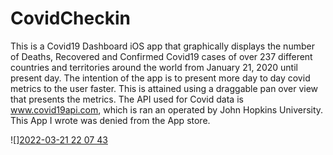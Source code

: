 # CovidCheckin

This is a Covid19 Dashboard iOS app that graphically displays the number of Deaths, Recovered and Confirmed Covid19 cases of over 237 different 
countries and territories around the world from January 21, 2020 until present day. The intention of the app is to present more day to day covid 
metrics to the user faster. This is attained using a draggable pan over view that presents the metrics. The API used for Covid data is 
www.covid19api.com, which is ran an operated by John Hopkins University. This App I wrote was denied from the App store. 


![][2022-03-21 22 07 43](https://user-images.githubusercontent.com/6366030/159412113-d87ac544-af5a-47f5-afff-c5de48a88bc5.gif)


